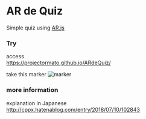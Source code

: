# AR de Quiz
Simple quiz using [AR.js](https://github.com/jeromeetienne/AR.js)

### Try
access  
https://projectormato.github.io/ARdeQuiz/

take this marker
![marker](https://projectormato.github.io/ARdeQuiz/quiz.png)

### more information
explanation in Japanese  
http://cppx.hatenablog.com/entry/2018/07/10/102843
